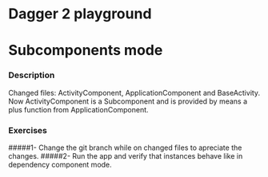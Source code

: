 Dagger 2 playground
================

# Subcomponents mode

### Description

Changed files: ActivityComponent, ApplicationComponent and BaseActivity.
Now ActivityComponent is a Subcomponent and is provided by means a plus function from ApplicationComponent. 

### Exercises

#####1- Change the git branch while on changed files to apreciate the changes. 
#####2- Run the app and verify that instances behave like in dependency component mode.



